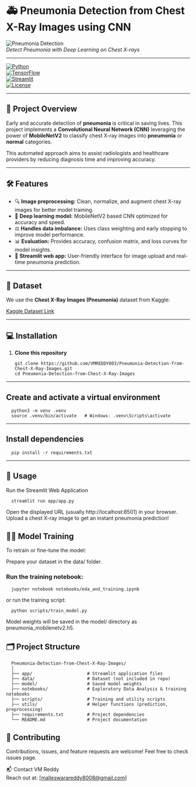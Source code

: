 # 🚑 Pneumonia Detection from Chest X-Ray Images using CNN

![Pneumonia Detection](https://user-images.githubusercontent.com/yourusername/your-repo-image.png)  
*Detect Pneumonia with Deep Learning on Chest X-rays*

---

[![Python](https://img.shields.io/badge/python-3.10-blue?logo=python&logoColor=white)](https://www.python.org/)  
[![TensorFlow](https://img.shields.io/badge/tensorflow-2.x-orange?logo=tensorflow&logoColor=white)](https://www.tensorflow.org/)  
[![Streamlit](https://img.shields.io/badge/streamlit-app-red?logo=streamlit&logoColor=white)](https://streamlit.io/)  
[![License](https://img.shields.io/github/license/VMREDDY003/Pneumonia-Detection-from-Chest-X-Ray-Images)](LICENSE)

---

## 🌟 Project Overview

Early and accurate detection of **pneumonia** is critical in saving lives. This project implements a **Convolutional Neural Network (CNN)** leveraging the power of **MobileNetV2** to classify chest X-ray images into **pneumonia** or **normal** categories.

This automated approach aims to assist radiologists and healthcare providers by reducing diagnosis time and improving accuracy.

---

## 🛠️ Features

- 🔍 **Image preprocessing:** Clean, normalize, and augment chest X-ray images for better model training.  
- 🤖 **Deep learning model:** MobileNetV2 based CNN optimized for accuracy and speed.  
- ⚖️ **Handles data imbalance:** Uses class weighting and early stopping to improve model performance.  
- 📊 **Evaluation:** Provides accuracy, confusion matrix, and loss curves for model insights.  
- 🚀 **Streamlit web app:** User-friendly interface for image upload and real-time pneumonia prediction.  

---

## 📁 Dataset

We use the **Chest X-Ray Images (Pneumonia)** dataset from Kaggle:

[Kaggle Dataset Link](https://www.kaggle.com/paultimothymooney/chest-xray-pneumonia)

---

## 💻 Installation

1. **Clone this repository**

   ```
   git clone https://github.com/VMREDDY003/Pneumonia-Detection-from-Chest-X-Ray-Images.git
   cd Pneumonia-Detection-from-Chest-X-Ray-Images
---

## Create and activate a virtual environment

 
      python3 -m venv .venv
      source .venv/bin/activate   # Windows: .venv\Scripts\activate
---

## Install dependencies
    
      pip install -r requirements.txt
---

## 🚀 Usage
Run the Streamlit Web Application

      streamlit run app/app.py

Open the displayed URL (usually http://localhost:8501) in your browser. Upload a chest X-ray image to get an instant pneumonia prediction!

## 🏋️‍♂️ Model Training
To retrain or fine-tune the model:

Prepare your dataset in the data/ folder.

### Run the training notebook:

      jupyter notebook notebooks/eda_and_training.ipynb
or run the training script:

      python scripts/train_model.py
Model weights will be saved in the model/ directory as pneumonia_mobilenetv2.h5.

## 🗂️ Project Structure

      Pneumonia-Detection-from-Chest-X-Ray-Images/
      │
      ├── app/                     # Streamlit application files
      ├── data/                    # Dataset (not included in repo)
      ├── model/                   # Saved model weights
      ├── notebooks/               # Exploratory Data Analysis & training notebooks
      ├── scripts/                 # Training and utility scripts
      ├── utils/                   # Helper functions (prediction, preprocessing)
      ├── requirements.txt         # Project dependencies
      └── README.md                # Project documentation

## 🤝 Contributing
Contributions, issues, and feature requests are welcome!
Feel free to check issues page.

📬 Contact
VM Reddy  
Reach out at: [malleswarareddy8008@gmail.com]

